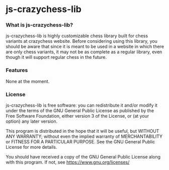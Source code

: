 # js-crazychess-lib

### What is js-crazychess-lib?

js-crazychess-lib is highly customizable chess library built for chess variants at crazychess website.
Before considering using this library, you should be aware that since it is meant to be used in a website in which there are only chess variants, it may not be as complete as a regular library, even though it will support regular chess in the future.

### Features

None at the moment.

### License

js-crazychess-lib is free software: you can redistribute it and/or modify
it under the terms of the GNU General Public License as published by
the Free Software Foundation, either version 3 of the License, or
(at your option) any later version.

This program is distributed in the hope that it will be useful,
but WITHOUT ANY WARRANTY; without even the implied warranty of
MERCHANTABILITY or FITNESS FOR A PARTICULAR PURPOSE. See the
GNU General Public License for more details.

You should have received a copy of the GNU General Public License
along with this program.  If not, see <https://www.gnu.org/licenses/>
